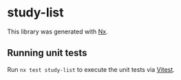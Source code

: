 # study-list

This library was generated with [Nx](https://nx.dev).

## Running unit tests

Run `nx test study-list` to execute the unit tests via [Vitest](https://vitest.dev/).

